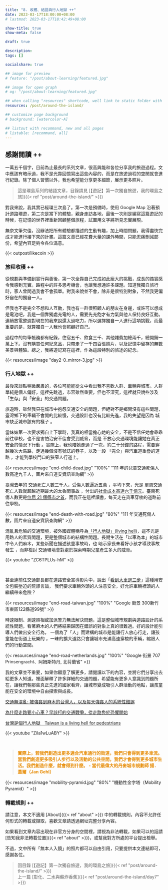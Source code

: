 ```yaml
---
title: "8. 收穫、結語與行人地獄 ++"
date: 2023-03-17T18:00:00+08:00
# lastmod: 2023-03-17T18:42:49+08:00

show-title: true
show-meta: false

draft: true

description:
tags: []

socialshare: true

## image for preview
# feature: "/post/about-learning/featured.jpg"

## image for open graph
# og: "/post/about-learning/featured.jpg"

## when calling "resources" shortcode, well link to static folder with this path 
resources: /post/around-the-island/

## customize page background
# background: [watercolor-A] 

## listout with recommand, new and all pages
# listable: [recommand, all]
---
```


<!-- &nbsp; -->

<!-- [text]({ ref "relpath" })。 -->

## 感謝閱讀 ++

一萬五千個字，目前為止最長的系列文章，很高興能和各位分享我的旅遊過程。文中應該有暗示過，我不是光靠回憶寫出這些內容的，而是在旅遊過程的空閒就會進行紀錄。除了個人習慣以外，我也希望能分享更多細節，展示更多照片。

<!--more-->

> 這是環島系列的結語文章，目錄請見 [【遊記】第一次獨自旅遊，我的環島之旅]({{< ref "post/around-the-island/" >}})

對我來說，我其實已經環三次島了。第一次是預備時，使用 Google Map 沿著預計道路環遊，第二次是當下的體驗，親身走訪各地，最後一次則是編寫這篇遊記的時候，在記憶的世界裡重新回顧整個旅程，試圖用文字將所見忠實展現。

無奈文筆欠佳，沒辦法把所有體驗都描述的生動有趣，加上時間問題，我得盡快完成才能進行接下來的計畫。這篇文章已經花費大量的課外時間，只能忍痛刪減部份，希望內容足夠令各位滿意。

{{< outpost/likecoin >}}

### 旅程收穫 ++

從規劃與準備到實行與善後，第一次全靠自己完成如此龐大的挑戰，成長的踏實感令我感到充實。路程中的許多思考機會，也讓我想通許多課題。知道我獨自旅行時，家人曾問過我會不會孤單。對我來說並不會，除非是很特別對象，不然我更偏好自在的獨自一人。

但我也不是完全不想和人互動，我也有一群很照顧人的朋友在身邊，或許可以想成是電池吧，我是一個靠獨處充電的人，需要先充飽才有力氣與他人保持良好互動。連續放電整週對現在的我來說還太過吃力，所以選擇獨自一人進行這項挑戰，而最重要的是，就算獨自一人我也會照顧好自己。

過程中的每筆帳務都有紀錄，住宿五千、飲食三千、其他雜費加總兩千，總開銷一萬上下。沒有購買任何紀念品，只帶走了一千四百張照片，以及記憶中留存的無數美景與體驗。總之，我將遊記寫在這裡，作為這段特別的旅途的紀念。

{{< resources/image "day2-0_mirror-3.jpg"  >}}

### 行人地獄 ++

最後來談點稍微嚴肅的，各位可能能從文中看出我不喜歡人群、車輛與城市。人群單純是個人偏好，這裡先跳過，市容雖然重要，但也不深究，這裡就只說些涉及「生存」與「安全」的交通問題。

旅遊時，雖然我只在城市中抱怨交通安全的問題，但絕對不是鄉間沒有這些問題，臺灣鄉下的車輛不會開的比較慢，交通設計也沒有比較先進，我的失望是因為 <h> 城市缺乏城市該有的樣子 </h> 。

當妹妹第一次要求獨自上下學時，我真的相當擔心她的安全，不是不信任她會乖乖前往學校，也不是害怕治安不佳會受到威脅，而是 <h> 不放心交通環境能讓她在真正安全的情況下行動 </h> 。實際上，我也陪她走過了一次，約二十分鐘的路程，需要穿越幾次大馬路，走過幾個沒有號誌的巷子，以及一段 <r> 「完全」與汽車道重疊的道路 </r> ，才能到學校門口的狹窄人行道上。

{{< resources/image "end-child-dead.jpg" "100%" "111 年的兒童交通死傷人數高達九千人，圖片來自道安資訊查詢網" >}}

臺灣去年的 <r> 交通死亡人數三千人，受傷人數逼近五萬 </r> ，平均下來，光是 <r> 單周交通死亡人數就超越近期最大的太魯閣事故 </r> ，付出的[社會成本高達六千億元](https://www.cna.com.tw/news/aipl/202110080163.aspx)。臺南死傷人數更是[位居 21 個縣市之首](https://roadsafety.tw/Dashboard/Custom?type=%E7%B8%A3%E5%B8%82%E6%AF%8F%E5%8D%81%E8%90%AC%E4%BA%BA%E6%AD%BB(%E5%82%B7)%E6%95%B8)，而我正在這裡讀書，每天走在貨車穿梭的道路前往學校。

{{< resources/image "end-death-with-road.jpg" "80%" "111 年交通死傷人數，圖片來自道安資訊查詢網" >}}

<!-- https://www.instagram.com/p/B3T0ZRRiepg/ -->

混亂且危險的交通環境，被外國媒體稱呼為[「行人地獄」(living hell)](https://edition.cnn.com/travel/article/taiwan-traffic-war-tourism-intl-hnk/index.html)，這不光是用路人的素質問題，更是整個城市的結構性問題。長期生活在「以車為本」的城市中令人們麻木，某些新聞在描述孩童事故時，也 <h> 暗示家長未看好小孩才導致事故發生 </h> ，而非檢討 <r> 交通環境會對處於探索時期兒童產生多大的威脅。 </r> 

{{< youtube "ZC6TPLUs-hM" >}}

&nbsp;

甚至連前任交通部長都在道路安全宣導影片中，說出「[看到大車退三步](https://youtu.be/w4t8ytdIiBk?t=180)」這種用安全包裝壓迫的荒謬言論， <r> 我們要求車輛外頭的人注意安全，好允許車輛裡頭的人繼續帶來危險？ </r>

{{< resources/image "end-road-taiwan.jpg" "100%" "Google 街景 300新竹市東區122縣道99號" >}}

時速限制、測速照相或加派警力無法解決問題，這是整個城市規劃與道路設計的系統性問題，看著麻木的人們將結果歸因在錯誤的對象上真的很難過。好的設計能引導人們做出安全行為， <h> 一個為了「人」而建構的城市是能讓行人放心行走，讓孩童能在街道上玩樂的 </h> ，一昧的擴大道路只會讓城市充滿高速穿梭的車輛，縮限人們的行動空間。

{{< resources/image "end-road-netherlands.jpg" "100%" "Google 街景 707 Prinsengracht、阿姆斯特丹, 北荷蘭省" >}}

我的文章並不重要，如果你願意了解更多，請閱讀以下的內容，並將它們分享出去給更多人知道。裡面解釋了許多詳細的交通問題，希望能有更多人意識到問題所在，讓我們朝那些真正先進的國家看齊，讓城市變成吸引人群活動的地點，讓孩童能在安全的環境中自由探索與成長。

[交通無混亂: 被強姦到麻木的台灣人，以及每天強姦人的系統性錯誤](https://home.gamer.com.tw/artwork.php?sn=5520745) 

[為什麼走路要小心車？早該打的交通戰爭，從走路免於恐懼開始](https://home.gamer.com.tw/artwork.php?sn=5580281)

[台灣是個行人地獄＿Taiwan is a living hell for pedestrians](https://www.facebook.com/taiwanisalivinghellforpedestrians/)

{{< youtube "ZiIa1wLuABY" >}}

&nbsp;

> <span style="color:#e68a00"><b>實際上，若我們創造出更多適合汽車通行的街道，我們只會得到更多車流。當我們創造更多吸引人步行以及活動的公共空間，我們才會得到更多城市生活。我們創造什麼，就會得到什麼。 - 當代最偉大的丹麥城市規劃師 揚．蓋爾（Jan Gehl）</span></b>

{{< resources/image "mobility-pyramid.jpg" "80%" "機動性金字塔（Mobility Pyramid）" >}}

### 轉載規則 ++

請注意，本文不適用 [About]({{< ref "about" >}}) 中的轉載規則，內容不允許任何形式的轉載或擷取，喜歡文章請透過網址完整分享內容。

如果看到文章內容出現在非官方分身的空間裡，請視為非法轉載，如果可以的話請[告知我非法轉載位置]({{< ref "about" >}})，或幫我對方所處的平台提出檢舉。

不過，文中所有「無本人入鏡」的照片都可以自由引用，只要提供本文連結即可，感謝各位。

> 回目錄 [【遊記】第一次獨自旅遊，我的環島之旅]({{< ref "post/around-the-island/" >}})  
> 上一篇 [彰化、二水與蘇炸香蕉]({{< ref "post/around-the-island/day7" >}})  
